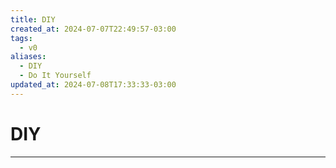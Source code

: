 ```yaml
---
title: DIY
created_at: 2024-07-07T22:49:57-03:00
tags:
  - v0
aliases:
  - DIY
  - Do It Yourself
updated_at: 2024-07-08T17:33:33-03:00
---
```

# DIY
---

